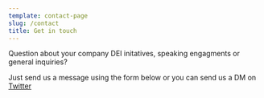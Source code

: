 ```yaml
---
template: contact-page
slug: /contact
title: Get in touch
---
```

Question about your company DEI initatives, speaking engagments or general inquiries?

Just send us a message using the form below or you can send us a DM on [Twitter](https://twitter.com/_equili)